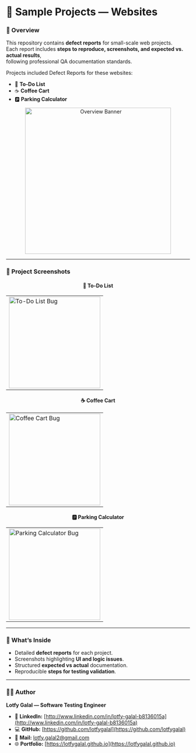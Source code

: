 # 🧩 Sample Projects — Websites

### 🧠 Overview
This repository contains **defect reports** for small-scale web projects.  
Each report includes **steps to reproduce, screenshots, and expected vs. actual results**,  
following professional QA documentation standards.

Projects included Defect Reports for these websites:  
- 📝 **To-Do List**  
- ☕ **Coffee Cart**  
- 🅿️ **Parking Calculator**

<p align="center">
  <img width="400" alt="Overview Banner" src="https://github.com/user-attachments/assets/e6d02ea9-889f-4653-8c53-7f6d5d5870c7" />
</p>

---

### 🧾 Project Screenshots

<div align="center">

#### 📝 To-Do List
<table>
<tr>
<td><img width="250" alt="To-Do List Bug" src="https://github.com/user-attachments/assets/e88204a4-9fdb-4224-851a-0e5f6d196818" /></td>
</tr>
</table>

#### ☕ Coffee Cart
<table>
<tr>
<td><img width="250" alt="Coffee Cart Bug" src="https://github.com/user-attachments/assets/c18b03f8-27d6-4e5d-8e55-125c66204791" /></td>
</tr>
</table>

#### 🅿️ Parking Calculator
<table>
<tr>
<td><img width="250" alt="Parking Calculator Bug" src="https://github.com/user-attachments/assets/15ffbf49-5494-47c9-a89d-2c62878cdd3b" /></td>
</tr>
</table>

</div>

---

### 🧪 What’s Inside
- Detailed **defect reports** for each project.  
- Screenshots highlighting **UI and logic issues**.  
- Structured **expected vs actual** documentation.  
- Reproducible **steps for testing validation**.  

---

### 👨‍💻 Author
**Lotfy Galal — Software Testing Engineer**  

- 🔗 **LinkedIn:** [http://www.linkedin.com/in/lotfy-galal-b8136015a](http://www.linkedin.com/in/lotfy-galal-b8136015a)  
- 💻 **GitHub:** [https://github.com/lotfygalal](https://github.com/lotfygalal)  
- 📧 **Mail:** [lotfy.galal2@gmail.com](mailto:lotfy.galal2@gmail.com)  
- 🌐 **Portfolio:** [https://lotfygalal.github.io](https://lotfygalal.github.io)

